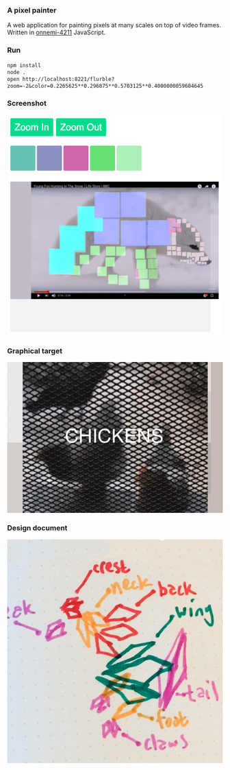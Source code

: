 ### A pixel painter

A web application for painting pixels at many scales on top of video frames. Written in [onnemi-4211](https://github.com/erikpukinskis/onnemi-4211) JavaScript.

### Run

```
npm install
node .
open http://localhost:8221/flurble?zoom=-2&color=0.2265625**0.296875**0.5703125**0.4000000059604645
```

### Screenshot

![Photo of arctic fox with large and small brightly colored pixels over it and a color palette](art/screenshot.png)

### Graphical target

![Lossy GIF of chickens](art/chickens.gif)

### Design document

![Drawing in marker of tetrahedral chicken](art/chicken.jpg)

